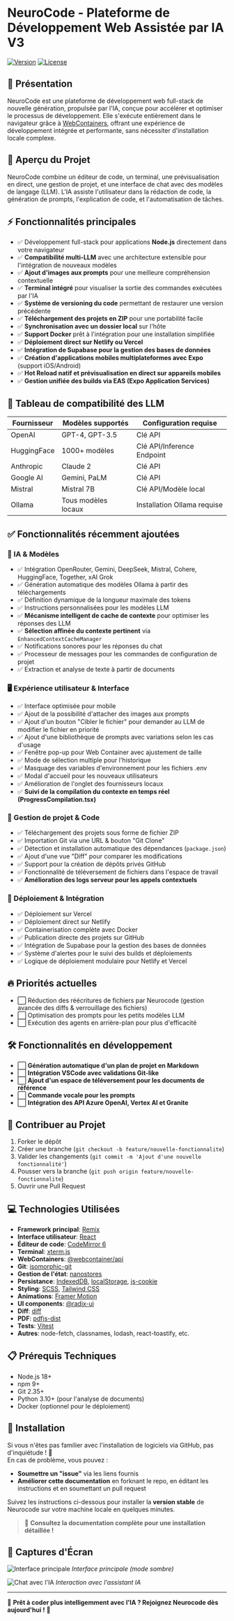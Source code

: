 # NeuroCode - Plateforme de Développement Web Assistée par IA V3

[![Version](https://img.shields.io/badge/version-3.0.0-important)]()
[![License](https://img.shields.io/badge/license-MIT-success)](LICENSE)

## 📝 Présentation

NeuroCode est une plateforme de développement web full-stack de nouvelle génération, propulsée par l'IA, conçue pour accélérer et optimiser le processus de développement. Elle s'exécute entièrement dans le navigateur grâce à [WebContainers](https://webcontainers.io/), offrant une expérience de développement intégrée et performante, sans nécessiter d'installation locale complexe.

## 🌟 Aperçu du Projet

NeuroCode combine un éditeur de code, un terminal, une prévisualisation en direct, une gestion de projet, et une interface de chat avec des modèles de langage (LLM). L'IA assiste l'utilisateur dans la rédaction de code, la génération de prompts, l'explication de code, et l'automatisation de tâches.

## ⚡ Fonctionnalités principales

- ✅ Développement full-stack pour applications **Node.js** directement dans votre navigateur
- ✅ **Compatibilité multi-LLM** avec une architecture extensible pour l'intégration de nouveaux modèles
- ✅ **Ajout d'images aux prompts** pour une meilleure compréhension contextuelle
- ✅ **Terminal intégré** pour visualiser la sortie des commandes exécutées par l'IA
- ✅ **Système de versioning du code** permettant de restaurer une version précédente
- ✅ **Téléchargement des projets en ZIP** pour une portabilité facile
- ✅ **Synchronisation avec un dossier local** sur l'hôte
- ✅ **Support Docker** prêt à l'intégration pour une installation simplifiée
- ✅ **Déploiement direct sur Netlify ou Vercel**
- ✅ **Intégration de Supabase pour la gestion des bases de données**
- ✅ **Création d'applications mobiles multiplateformes avec Expo** (support iOS/Android)
- ✅ **Hot Reload natif et prévisualisation en direct sur appareils mobiles**
- ✅ **Gestion unifiée des builds via EAS (Expo Application Services)**

## 🧩 Tableau de compatibilité des LLM

| Fournisseur   | Modèles supportés           | Configuration requise        |
|---------------|-----------------------------|-----------------------------|
| OpenAI        | GPT-4, GPT-3.5              | Clé API                     |
| HuggingFace   | 1000+ modèles               | Clé API/Inference Endpoint  |
| Anthropic     | Claude 2                    | Clé API                     |
| Google AI     | Gemini, PaLM                | Clé API                     |
| Mistral       | Mistral 7B                  | Clé API/Modèle local        |
| Ollama        | Tous modèles locaux         | Installation Ollama requise |

## ✅ Fonctionnalités récemment ajoutées

### 🧠 IA & Modèles
- ✅ Intégration OpenRouter, Gemini, DeepSeek, Mistral, Cohere, HuggingFace, Together, xAI Grok
- ✅ Génération automatique des modèles Ollama à partir des téléchargements
- ✅ Définition dynamique de la longueur maximale des tokens
- ✅ Instructions personnalisées pour les modèles LLM
- ✅ **Mécanisme intelligent de cache de contexte** pour optimiser les réponses des LLM
- ✅ **Sélection affinée du contexte pertinent** via `EnhancedContextCacheManager`
- ✅ Notifications sonores pour les réponses du chat
- ✅ Processeur de messages pour les commandes de configuration de projet
- ✅ Extraction et analyse de texte à partir de documents

### 🖥️ Expérience utilisateur & Interface
- ✅ Interface optimisée pour mobile
- ✅ Ajout de la possibilité d'attacher des images aux prompts
- ✅ Ajout d'un bouton "Cibler le fichier" pour demander au LLM de modifier le fichier en priorité
- ✅ Ajout d'une bibliothèque de prompts avec variations selon les cas d'usage
- ✅ Fenêtre pop-up pour Web Container avec ajustement de taille
- ✅ Mode de sélection multiple pour l'historique
- ✅ Masquage des variables d'environnement pour les fichiers .env
- ✅ Modal d'accueil pour les nouveaux utilisateurs
- ✅ Amélioration de l'onglet des fournisseurs locaux
- ✅ **Suivi de la compilation du contexte en temps réel (ProgressCompilation.tsx)**

### 📂 Gestion de projet & Code
- ✅ Téléchargement des projets sous forme de fichier ZIP
- ✅ Importation Git via une URL & bouton "Git Clone"
- ✅ Détection et installation automatique des dépendances (`package.json`)
- ✅ Ajout d'une vue "Diff" pour comparer les modifications
- ✅ Support pour la création de dépôts privés GitHub
- ✅ Fonctionnalité de téléversement de fichiers dans l'espace de travail
- ✅ **Amélioration des logs serveur pour les appels contextuels**

### 🚀 Déploiement & Intégration
- ✅ Déploiement sur Vercel
- ✅ Déploiement direct sur Netlify
- ✅ Containerisation complète avec Docker
- ✅ Publication directe des projets sur GitHub
- ✅ Intégration de Supabase pour la gestion des bases de données
- ✅ Système d'alertes pour le suivi des builds et déploiements
- ✅ Logique de déploiement modulaire pour Netlify et Vercel

## 🔥 Priorités actuelles

- ⬜ Réduction des réécritures de fichiers par Neurocode (gestion avancée des diffs & verrouillage des fichiers)
- ⬜ Optimisation des prompts pour les petits modèles LLM
- ⬜ Exécution des agents en arrière-plan pour plus d'efficacité

## 🛠️ Fonctionnalités en développement

- ⬜ **Génération automatique d'un plan de projet en Markdown**
- ⬜ **Intégration VSCode avec validations Git-like**
- ⬜ **Ajout d'un espace de téléversement pour les documents de référence**
- ⬜ **Commande vocale pour les prompts**
- ⬜ **Intégration des API Azure OpenAI, Vertex AI et Granite**

## 👥 Contribuer au Projet

1. Forker le dépôt
2. Créer une branche (`git checkout -b feature/nouvelle-fonctionnalite`)
3. Valider les changements (`git commit -m 'Ajout d'une nouvelle fonctionnalité'`)
4. Pousser vers la branche (`git push origin feature/nouvelle-fonctionnalite`)
5. Ouvrir une Pull Request

## 💻 Technologies Utilisées

* **Framework principal**: [Remix](https://remix.run/)
* **Interface utilisateur**: [React](https://react.dev/)
* **Éditeur de code**: [CodeMirror 6](https://codemirror.net/6/)
* **Terminal**: [xterm.js](https://xtermjs.org/)
* **WebContainers**: [@webcontainer/api](https://www.npmjs.com/package/@webcontainer/api)
* **Git**: [isomorphic-git](https://isomorphic-git.org/)
* **Gestion de l'état**: [nanostores](https://github.com/nanostores/nanostores)
* **Persistance**: [IndexedDB](https://developer.mozilla.org/en-US/docs/Web/API/IndexedDB_API), [localStorage](https://developer.mozilla.org/en-US/docs/Web/API/Window/localStorage), [js-cookie](https://www.npmjs.com/package/js-cookie)
* **Styling**: [SCSS](https://sass-lang.com/), [Tailwind CSS](https://tailwindcss.com/)
* **Animations**: [Framer Motion](https://www.framer.com/motion/)
* **UI components**: [@radix-ui](https://www.radix-ui.com/)
* **Diff**: [diff](https://www.npmjs.com/package/diff)
* **PDF**: [pdfjs-dist](https://www.npmjs.com/package/pdfjs-dist)
* **Tests**: [Vitest](https://vitest.dev/)
* **Autres**: node-fetch, classnames, lodash, react-toastify, etc.

## 📋 Prérequis Techniques

- Node.js 18+
- npm 9+
- Git 2.35+
- Python 3.10+ (pour l'analyse de documents)
- Docker (optionnel pour le déploiement)

## 🚀 Installation

Si vous n'êtes pas familier avec l'installation de logiciels via GitHub, pas d'inquiétude ! 🚀  
En cas de problème, vous pouvez :
- **Soumettre un "issue"** via les liens fournis
- **Améliorer cette documentation** en forknant le repo, en éditant les instructions et en soumettant un pull request

Suivez les instructions ci-dessous pour installer la **version stable** de Neurocode sur votre machine locale en quelques minutes.

> 📖 **Consultez la documentation complète pour une installation détaillée !**

## 📸 Captures d'Écran

![Interface principale](public/screenshots/main-interface-dark.png)
*Interface principale (mode sombre)*

![Chat avec l'IA](public/screenshots/chat-interface.png)
*Interaction avec l'assistant IA*

---

🎯 **Prêt à coder plus intelligemment avec l'IA ? Rejoignez Neurocode dès aujourd'hui !** 🚀
